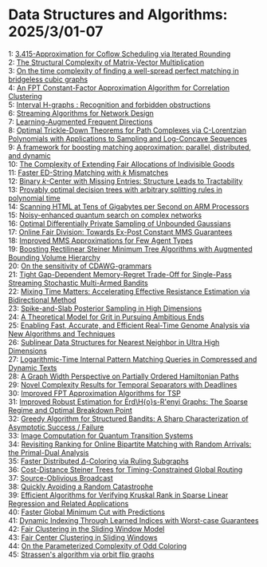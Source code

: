 # Data Structures and Algorithms: 2025/3/01-07  
1: [3.415-Approximation for Coflow Scheduling via Iterated Rounding](https://doi.org/10.48550/arXiv.2502.21197)  
2: [The Structural Complexity of Matrix-Vector Multiplication](https://doi.org/10.48550/arXiv.2502.21240)  
3: [On the time complexity of finding a well-spread perfect matching in  bridgeless cubic graphs](https://doi.org/10.48550/arXiv.2503.00263)  
4: [An FPT Constant-Factor Approximation Algorithm for Correlation  Clustering](https://doi.org/10.48550/arXiv.2503.00281)  
5: [Interval H-graphs : Recognition and forbidden obstructions](https://doi.org/10.48550/arXiv.2503.00672)  
6: [Streaming Algorithms for Network Design](https://doi.org/10.48550/arXiv.2503.00712)  
7: [Learning-Augmented Frequent Directions](https://doi.org/10.48550/arXiv.2503.00937)  
8: [Optimal Trickle-Down Theorems for Path Complexes via C-Lorentzian  Polynomials with Applications to Sampling and Log-Concave Sequences](https://doi.org/10.48550/arXiv.2503.01005)  
9: [A framework for boosting matching approximation: parallel, distributed,  and dynamic](https://doi.org/10.48550/arXiv.2503.01147)  
10: [The Complexity of Extending Fair Allocations of Indivisible Goods](https://doi.org/10.48550/arXiv.2503.01368)  
11: [Faster ED-String Matching with $k$ Mismatches](https://doi.org/10.48550/arXiv.2503.01388)  
12: [Binary $k$-Center with Missing Entries: Structure Leads to Tractability](https://doi.org/10.48550/arXiv.2503.01445)  
13: [Provably optimal decision trees with arbitrary splitting rules in  polynomial time](https://doi.org/10.48550/arXiv.2503.01455)  
14: [Scanning HTML at Tens of Gigabytes per Second on ARM Processors](https://doi.org/10.48550/arXiv.2503.01662)  
15: [Noisy-enhanced quantum search on complex networks](https://doi.org/10.48550/arXiv.2503.01762)  
16: [Optimal Differentially Private Sampling of Unbounded Gaussians](https://doi.org/10.48550/arXiv.2503.01766)  
17: [Online Fair Division: Towards Ex-Post Constant MMS Guarantees](https://doi.org/10.48550/arXiv.2503.02088)  
18: [Improved MMS Approximations for Few Agent Types](https://doi.org/10.48550/arXiv.2503.02089)  
19: [Boosting Rectilinear Steiner Minimum Tree Algorithms with Augmented  Bounding Volume Hierarchy](https://doi.org/10.48550/arXiv.2503.02319)  
20: [On the sensitivity of CDAWG-grammars](https://doi.org/10.48550/arXiv.2503.02415)  
21: [Tight Gap-Dependent Memory-Regret Trade-Off for Single-Pass Streaming  Stochastic Multi-Armed Bandits](https://doi.org/10.48550/arXiv.2503.02428)  
22: [Mixing Time Matters: Accelerating Effective Resistance Estimation via  Bidirectional Method](https://doi.org/10.48550/arXiv.2503.02513)  
23: [Spike-and-Slab Posterior Sampling in High Dimensions](https://doi.org/10.48550/arXiv.2503.02798)  
24: [A Theoretical Model for Grit in Pursuing Ambitious Ends](https://doi.org/10.48550/arXiv.2503.02952)  
25: [Enabling Fast, Accurate, and Efficient Real-Time Genome Analysis via New  Algorithms and Techniques](https://doi.org/10.48550/arXiv.2503.02997)  
26: [Sublinear Data Structures for Nearest Neighbor in Ultra High Dimensions](https://doi.org/10.48550/arXiv.2503.03079)  
27: [Logarithmic-Time Internal Pattern Matching Queries in Compressed and  Dynamic Texts](https://doi.org/10.48550/arXiv.2503.03488)  
28: [A Graph Width Perspective on Partially Ordered Hamiltonian Paths](https://doi.org/10.48550/arXiv.2503.03553)  
29: [Novel Complexity Results for Temporal Separators with Deadlines](https://doi.org/10.48550/arXiv.2503.03568)  
30: [Improved FPT Approximation Algorithms for TSP](https://doi.org/10.48550/arXiv.2503.03642)  
31: [Improved Robust Estimation for Erd\H{o}s-R\'enyi Graphs: The Sparse  Regime and Optimal Breakdown Point](https://doi.org/10.48550/arXiv.2503.03923)  
32: [Greedy Algorithm for Structured Bandits: A Sharp Characterization of  Asymptotic Success / Failure](https://doi.org/10.48550/arXiv.2503.04010)  
33: [Image Computation for Quantum Transition Systems](https://doi.org/10.48550/arXiv.2503.04146)  
34: [Revisiting Ranking for Online Bipartite Matching with Random Arrivals:  the Primal-Dual Analysis](https://doi.org/10.48550/arXiv.2503.04196)  
35: [Faster Distributed $\Delta$-Coloring via Ruling Subgraphs](https://doi.org/10.48550/arXiv.2503.04320)  
36: [Cost-Distance Steiner Trees for Timing-Constrained Global Routing](https://doi.org/10.48550/arXiv.2503.04419)  
37: [Source-Oblivious Broadcast](https://doi.org/10.48550/arXiv.2503.04511)  
38: [Quickly Avoiding a Random Catastrophe](https://doi.org/10.48550/arXiv.2503.04633)  
39: [Efficient Algorithms for Verifying Kruskal Rank in Sparse Linear  Regression and Related Applications](https://doi.org/10.48550/arXiv.2503.04986)  
40: [Faster Global Minimum Cut with Predictions](https://doi.org/10.48550/arXiv.2503.05004)  
41: [Dynamic Indexing Through Learned Indices with Worst-case Guarantees](https://doi.org/10.48550/arXiv.2503.05007)  
42: [Fair Clustering in the Sliding Window Model](https://doi.org/10.48550/arXiv.2503.05173)  
43: [Fair Center Clustering in Sliding Windows](https://doi.org/10.48550/arXiv.2503.05260)  
44: [On the Parameterized Complexity of Odd Coloring](https://doi.org/10.48550/arXiv.2503.05312)  
45: [Strassen's algorithm via orbit flip graphs](https://doi.org/10.48550/arXiv.2503.05467)  